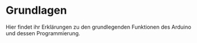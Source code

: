 # Grundlagen

Hier findet ihr Erklärungen zu den grundlegenden Funktionen des Arduino und dessen Programmierung.
